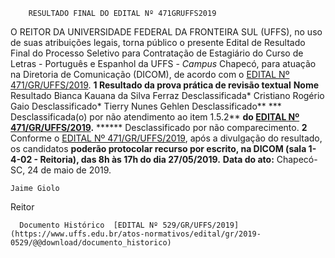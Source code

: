         RESULTADO FINAL DO EDITAL Nº 471GRUFFS2019  

 O REITOR DA UNIVERSIDADE FEDERAL DA FRONTEIRA SUL (UFFS), no uso de suas atribuições legais, torna público o presente Edital de Resultado Final do Processo Seletivo para Contratação de Estagiário do Curso de Letras - Português e Espanhol da UFFS - *Campus*  Chapecó, para atuação na Diretoria de Comunicação (DICOM), de acordo com o [EDITAL Nº 471/GR/UFFS/2019](https://www.uffs.edu.br/atos-normativos/edital/gr/2019-0471).  **1 Resultado da prova prática de revisão textual**     **Nome**   Resultado     Bianca Kauana da Silva Ferraz   Desclassificada*    Cristiano Rogério Gaio  Desclassificado*     Tierry Nunes Gehlen   Desclassificado**     *** Desclassificada(o) por não atendimento ao item 1.5.2** **do [EDITAL Nº 471/GR/UFFS/2019](https://www.uffs.edu.br/atos-normativos/edital/gr/2019-0471).** ******  Desclassificado por não comparecimento.   **2**  Conforme o [EDITAL Nº 471/GR/UFFS/2019](https://www.uffs.edu.br/atos-normativos/edital/gr/2019-0471), após a divulgação do resultado, os candidatos **poderão protocolar recurso por escrito, na DICOM (sala 1-4-02 - Reitoria), das 8h às 17h do dia 27/05/2019.**      **Data do ato:** Chapecó-SC, 24 de maio de 2019.   
 

    Jaime Giolo   
 Reitor 

      Documento Histórico  [EDITAL Nº 529/GR/UFFS/2019](https://www.uffs.edu.br/atos-normativos/edital/gr/2019-0529/@@download/documento_historico)     
      